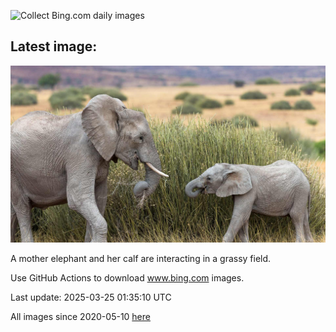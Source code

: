 ![Collect Bing.com daily images](https://github.com/counter2015/bing-daily-images/workflows/Collect%20Bing.com%20daily%20images/badge.svg)
## Latest image:
![](images/ElephantGrass.jpg)

A mother elephant and her calf are interacting in a grassy field.

Use GitHub Actions to download www.bing.com images.

Last update: 2025-03-25 01:35:10 UTC

All images since 2020-05-10 [here](https://github.com/counter2015/bing-daily-images/tree/master/images)

